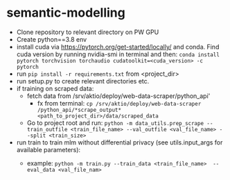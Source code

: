 # semantic-modelling
- Clone repository to relevant directory on PW GPU
- Create python==3.8 env
- install cuda via https://pytorch.org/get-started/locally/ and conda. 
Find cuda version by running  nvidia-smi in terminal and then:
`conda install pytorch torchvision torchaudio cudatoolkit=<cuda_version> -c pytorch`
- run `pip install -r requirements.txt` from <project_dir>
- run setup.py to create relevant directories etc.
- if training on scraped data:
  - fetch data from /srv/aktio/deploy/web-data-scraper/python_api'
    - fx from terminal: `cp /srv/aktio/deploy/web-data-scraper
  /python_api/*scrape_output* <path_to_project_dir>/data/scraped_data`
  - Go to project root and run: `python -m data_utils.prep_scrape
  --train_outfile <train_file_name> --val_outfile <val_file_name> --split <train_size>`
- run train <args> to train mlm without differential 
privacy (see utils.input_args for available parameters): 
  - example: `python -m train.py --train_data <train_file_name> 
--eval_data <val_file_nam>`
